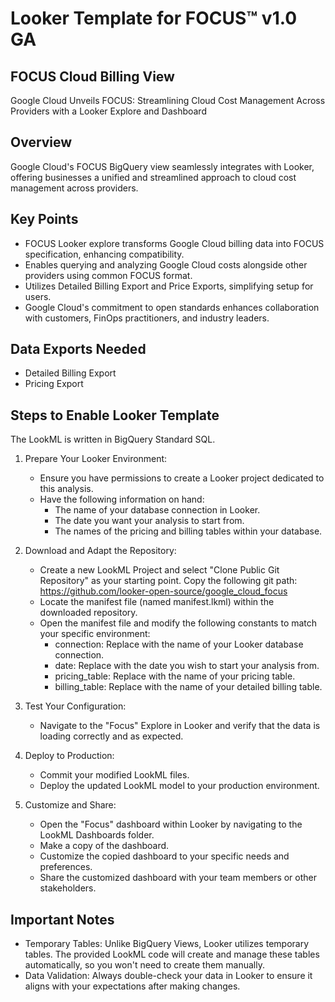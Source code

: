 # Looker Template for FOCUS™ v1.0 GA


## FOCUS Cloud Billing View

Google Cloud Unveils FOCUS: Streamlining Cloud Cost Management Across Providers with a Looker Explore and Dashboard

## Overview
Google Cloud's FOCUS BigQuery view seamlessly integrates with Looker, offering businesses a unified and streamlined approach to cloud cost management across providers.

## Key Points

- FOCUS Looker explore transforms Google Cloud billing data into FOCUS specification, enhancing compatibility.
- Enables querying and analyzing Google Cloud costs alongside other providers using common FOCUS format.
- Utilizes Detailed Billing Export and Price Exports, simplifying setup for users.
- Google Cloud's commitment to open standards enhances collaboration with customers, FinOps practitioners, and industry leaders.

## Data Exports Needed 
- Detailed Billing Export
- Pricing Export

## Steps to Enable Looker Template
The LookML is written in BigQuery Standard SQL.
1. Prepare Your Looker Environment:
	- Ensure you have permissions to create a Looker project dedicated to this analysis.
	- Have the following information on hand:
		- The name of your database connection in Looker.
		- The date you want your analysis to start from.
		- The names of the pricing and billing tables within your database.

2. Download and Adapt the Repository:
	- Create a new LookML Project and select "Clone Public Git Repository" as your starting point. Copy the following git path: https://github.com/looker-open-source/google_cloud_focus
	- Locate the manifest file (named manifest.lkml) within the downloaded repository.
	- Open the manifest file and modify the following constants to match your specific environment:
		- connection: Replace with the name of your Looker database connection.
		- date: Replace with the date you wish to start your analysis from.
		- pricing_table: Replace with the name of your pricing table.
		- billing_table: Replace with the name of your detailed billing table.
3. Test Your Configuration:
	- Navigate to the "Focus" Explore in Looker and verify that the data is loading correctly and as expected.
4. Deploy to Production:
	- Commit your modified LookML files.
	- Deploy the updated LookML model to your production environment.
5. Customize and Share:
	- Open the "Focus" dashboard within Looker by navigating to the LookML Dashboards folder.
	- Make a copy of the dashboard.
	- Customize the copied dashboard to your specific needs and preferences.
	- Share the customized dashboard with your team members or other stakeholders.

## Important Notes
- Temporary Tables: Unlike BigQuery Views, Looker utilizes temporary tables. The provided LookML code will create and manage these tables automatically, so you won't need to create them manually.
- Data Validation: Always double-check your data in Looker to ensure it aligns with your expectations after making changes.

